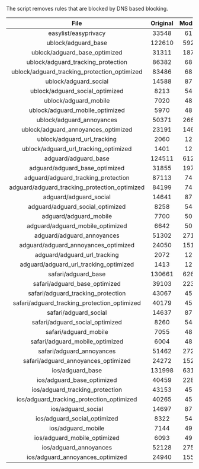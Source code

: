 The script removes rules that are blocked by DNS based blocking.


| File | Original | Modified |
|:----:|:-----:|:-----:|
| easylist/easyprivacy | 33548 | 6170 |
| ublock/adguard_base | 122610 | 59235 |
| ublock/adguard_base_optimized | 31311 | 18782 |
| ublock/adguard_tracking_protection | 86382 | 6821 |
| ublock/adguard_tracking_protection_optimized | 83486 | 6821 |
| ublock/adguard_social | 14588 | 8720 |
| ublock/adguard_social_optimized | 8213 | 5409 |
| ublock/adguard_mobile | 7020 | 4835 |
| ublock/adguard_mobile_optimized | 5970 | 4835 |
| ublock/adguard_annoyances | 50371 | 26623 |
| ublock/adguard_annoyances_optimized | 23191 | 14615 |
| ublock/adguard_url_tracking | 2060 | 1219 |
| ublock/adguard_url_tracking_optimized | 1401 | 1219 |
| adguard/adguard_base | 124511 | 61234 |
| adguard/adguard_base_optimized | 31855 | 19778 |
| adguard/adguard_tracking_protection | 87113 | 7498 |
| adguard/adguard_tracking_protection_optimized | 84199 | 7498 |
| adguard/adguard_social | 14641 | 8764 |
| adguard/adguard_social_optimized | 8258 | 5449 |
| adguard/adguard_mobile | 7700 | 5020 |
| adguard/adguard_mobile_optimized | 6642 | 5020 |
| adguard/adguard_annoyances | 51302 | 27163 |
| adguard/adguard_annoyances_optimized | 24050 | 15144 |
| adguard/adguard_url_tracking | 2072 | 1229 |
| adguard/adguard_url_tracking_optimized | 1413 | 1229 |
| safari/adguard_base | 130661 | 62681 |
| safari/adguard_base_optimized | 39103 | 22347 |
| safari/adguard_tracking_protection | 43067 | 4582 |
| safari/adguard_tracking_protection_optimized | 40179 | 4582 |
| safari/adguard_social | 14637 | 8759 |
| safari/adguard_social_optimized | 8260 | 5447 |
| safari/adguard_mobile | 7055 | 4880 |
| safari/adguard_mobile_optimized | 6004 | 4880 |
| safari/adguard_annoyances | 51462 | 27232 |
| safari/adguard_annoyances_optimized | 24272 | 15227 |
| ios/adguard_base | 131998 | 63196 |
| ios/adguard_base_optimized | 40459 | 22872 |
| ios/adguard_tracking_protection | 43153 | 4590 |
| ios/adguard_tracking_protection_optimized | 40265 | 4590 |
| ios/adguard_social | 14697 | 8779 |
| ios/adguard_social_optimized | 8322 | 5468 |
| ios/adguard_mobile | 7144 | 4919 |
| ios/adguard_mobile_optimized | 6093 | 4919 |
| ios/adguard_annoyances | 52128 | 27564 |
| ios/adguard_annoyances_optimized | 24940 | 15558 |
